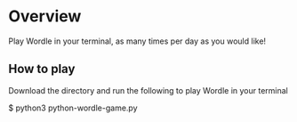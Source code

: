 # Overview

Play Wordle in your terminal, as many times per day as you would like!

## How to play

Download the directory and run the following to play Wordle in your terminal

$ python3 python-wordle-game.py 